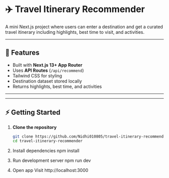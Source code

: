 # ✈️ Travel Itinerary Recommender

A mini Next.js project where users can enter a destination and get a curated travel itinerary including highlights, best time to visit, and activities.

---

## 🚀 Features
- Built with **Next.js 13+ App Router**
- Uses **API Routes** (`/api/recommend`)
- Tailwind CSS for styling
- Destination dataset stored locally
- Returns highlights, best time, and activities

---


---

## ⚡ Getting Started

1. **Clone the repository**
   ```bash
   git clone https://github.com/Nidhi010805/travel-itinerary-recommender.git
   cd travel-itinerary-recommender
   
2. Install dependencies
npm install

  3. Run development server
npm run dev

 4. Open app
Visit http://localhost:3000

